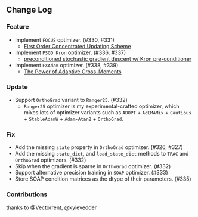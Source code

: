 ## Change Log

### Feature

* Implement `FOCUS` optimizer. (#330, #331)
    * [First Order Concentrated Updating Scheme](https://arxiv.org/abs/2501.12243) 
* Implement `PSGD Kron` optimizer. (#336, #337)
    * [preconditioned stochastic gradient descent w/ Kron pre-conditioner](https://arxiv.org/abs/1512.04202) 
* Implement `EXAdam` optimizer. (#338, #339)
    * [The Power of Adaptive Cross-Moments](https://arxiv.org/abs/2412.20302)

### Update

* Support `OrthoGrad` variant to `Ranger25`. (#332)
  * `Ranger25` optimizer is my experimental-crafted optimizer, which mixes lots of optimizer variants such as `ADOPT` + `AdEMAMix` + `Cautious` + `StableAdamW` + `Adam-Atan2` + `OrthoGrad`.

### Fix

* Add the missing `state` property in `OrthoGrad` optimizer. (#326, #327)
* Add the missing `state_dict`, and `load_state_dict` methods to `TRAC` and `OrthoGrad` optimizers. (#332)
* Skip when the gradient is sparse in `OrthoGrad` optimizer. (#332)
* Support alternative precision training in `SOAP` optimizer. (#333)
* Store SOAP condition matrices as the dtype of their parameters. (#335)

### Contributions

thanks to @Vectorrent, @kylevedder
